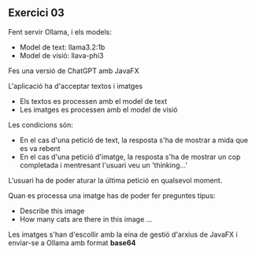 ## Exercici 03

Fent servir Ollama, i els models:

- Model de text: llama3.2:1b
- Model de visió: llava-phi3

Fes una versió de ChatGPT amb JavaFX

L'aplicació ha d'acceptar textos i imatges

- Els textos es processen amb el model de text
- Les imatges es processen amb el model de visió

Les condicions són:

- En el cas d'una petició de text, la resposta s'ha de mostrar a mida que es va rebent
- En el cas d'una petició d'imatge, la resposta s'ha de mostrar un cop completada i mentresant l'usuari veu un 'thinking...'

L'usuari ha de poder aturar la última petició en qualsevol moment.

Quan es processa una imatge has de poder fer preguntes tipus: 

- Describe this image
- How many cats are there in this image
...

Les imatges s'han d'escollir amb la eina de gestió d'arxius de JavaFX i enviar-se a Ollama amb format **base64**